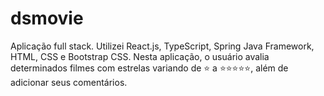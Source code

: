 # dsmovie

Aplicação full stack. Utilizei React.js, TypeScript, Spring Java Framework, HTML, CSS e Bootstrap CSS.
Nesta aplicação, o usuário avalia determinados filmes com estrelas variando de ⭐ a ⭐⭐⭐⭐⭐, além de adicionar seus comentários.
